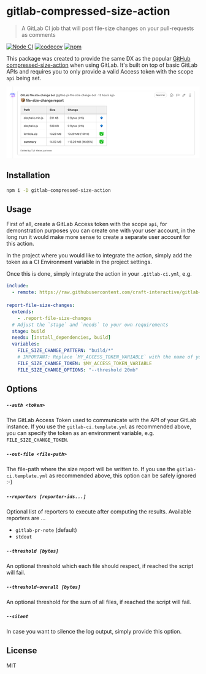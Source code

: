 # gitlab-compressed-size-action

> A GitLab CI job that will post file-size changes on your pull-requests as comments

[![Node CI](https://github.com/craft-interactive/gitlab-compressed-size-action/workflows/CI/badge.svg)](https://github.com/craft-interactive/gitlab-compressed-size-action/actions)
[![codecov](https://codecov.io/gh/craft-interactive/gitlab-compressed-size-action/branch/main/graph/badge.svg)](https://codecov.io/gh/craft-interactive/gitlab-compressed-size-action)
[![npm](https://img.shields.io/npm/dm/gitlab-compressed-size-action.svg)](https://www.npmjs.com/package/gitlab-compressed-size-action)

This package was created to provide the same DX as the popular [GitHub compressed-size-action](https://github.com/marketplace/actions/compressed-size-action) when using GitLab. It's built on top of basic GitLab APIs and requires you to only provide a valid Access token with the scope `api` being set.

![./.github/assets/example-report.png](./.github/assets/example-report.png)

## Installation

```sh
npm i -D gitlab-compressed-size-action
```

## Usage

First of all, create a GitLab Access token with the scope `api`, for demonstration purposes you can create one with your user account, in the long run it would make more sense to create a separate user account for this action.

In the project where you would like to integrate the action, simply add the token as a CI Environment variable in the project settings.

Once this is done, simply integrate the action in your `.gitlab-ci.yml`, e.g.

```yaml
include:
  - remote: https://raw.githubusercontent.com/craft-interactive/gitlab-compressed-size-action/v1.1.0/.gitlab-ci.template.yml

report-file-size-changes:
  extends:
    - .report-file-size-changes
  # Adjust the `stage` and `needs` to your own requirements
  stage: build
  needs: [install_dependencies, build]
  variables:
    FILE_SIZE_CHANGE_PATTERN: "build/*"
    # IMPORTANT: Replace `MY_ACCESS_TOKEN_VARIABLE` with the name of your CI environment variable!
    FILE_SIZE_CHANGE_TOKEN: $MY_ACCESS_TOKEN_VARIABLE
    FILE_SIZE_CHANGE_OPTIONS: "--threshold 20mb"
```

## Options

##### `--auth <token>`

The GitLab Access Token used to communicate with the API of your GitLab instance. If you use the `gitlab-ci.template.yml` as recommended above, you can specify the token as an environment variable, e.g. `FILE_SIZE_CHANGE_TOKEN`.

##### `--out-file <file-path>`

The file-path where the size report will be written to. If you use the `gitlab-ci.template.yml` as recommended above, this option can be safely ignored :-)

##### `--reporters [reporter-ids...]`

Optional list of reporters to execute after computing the results. Available reporters are ...

- `gitlab-pr-note` (default)
- `stdout`

##### `--threshold [bytes]`

An optional threshold which each file should respect, if reached the script will fail.

##### `--threshold-overall [bytes]`

An optional threshold for the sum of all files, if reached the script will fail.

##### `--silent`

In case you want to silence the log output, simply provide this option.

## License

MIT
